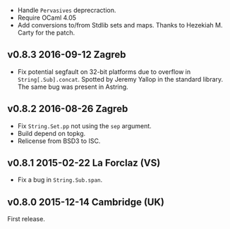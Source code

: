 
- Handle `Pervasives` deprecraction.
- Require OCaml 4.05
- Add conversions to/from Stdlib sets and maps. Thanks 
  to Hezekiah M. Carty for the patch.

v0.8.3 2016-09-12 Zagreb
------------------------

- Fix potential segfault on 32-bit platforms due to overflow in
  `String[.Sub].concat`. Spotted by Jeremy Yallop in the standard
  library. The same bug was present in Astring.

v0.8.2 2016-08-26 Zagreb
------------------------

- Fix `String.Set.pp` not using the `sep` argument.
- Build depend on topkg.
- Relicense from BSD3 to ISC.

v0.8.1 2015-02-22 La Forclaz (VS)
---------------------------------

- Fix a bug in `String.Sub.span`.

v0.8.0 2015-12-14 Cambridge (UK)
--------------------------------

First release.
